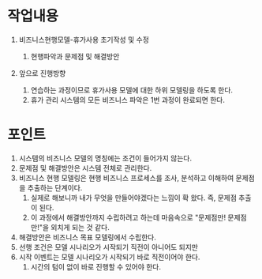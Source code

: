# 작업내용

1. 비즈니스현행모델-휴가사용 초기작성 및 수정
	1. 현행파악과 문제점 및 해결방안

2. 앞으로 진행방향
	1. 연습하는 과정이므로 휴가사용 모델에 대한 하위 모델링을 하도록 한다.
	2. 휴가 관리 시스템의 모든 비즈니스 파악은 1번 과정이 완료되면 한다.




# 포인트
1. 시스템의 비즈니스 모델의 명칭에는 조건이 들어가지 않는다.
2. 문제점 및 해결방안은 시스템 전체로 관리한다.
3. 비즈니스 현행 모델링은 현행 비즈니스 프로세스를 조사, 분석하고 이해하여 문제점을 추출하는 단계이다.
	1. 실제로 해보니까 내가 무엇을 만들어야겠다는 느낌이 확 왔다. 즉, 문제점 추출이 된다.
	2. 이 과정에서 해결방안까지 수립하려고 하는데 마음속으로 "문제점만! 문제점만!"을 외치게 되는 것 같다.
4. 해결방안은 비즈니스 목표 모델링에서 수립한다.
5. 선행 조건은 모델 시나리오가 시작되기 직전이 아니어도 되지만
6. 시작 이벤트는 모델 시나리오가 시작되기 바로 직전이어야 한다.
	1. 시간의 텀이 없이 바로 진행할 수 있어야 한다.